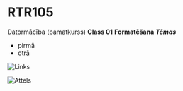 # RTR105

Datormācība (pamatkurss)
**Class 01**
****Formatēšana****
***Tēmas***
 - pirmā 
 - otrā

![Links](https://stackedit.io/app#)

![Attēls](https://upload.wikimedia.org/wikipedia/commons/9/91/Octicons-mark-github.svg)
